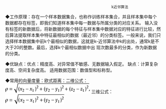                                                     k近邻算法
◆工作原理：存在一个样本数据集合，也称作训练样本集合，并且样本集中每个数据都存在标签，即我们知道样本集中每一数据与所属分类的对应关系。 输入没有标签的新数据后，将新数据的每个特征与样本集中数据对应的特征进行比较，然后算法提取样本集中特征最相似的数据（最近邻）的分类标签。一般来说，我们只选择样本数据集中前k个最相似的数据，这就是k-近邻算法中k的出处，通常k是不大于20的整数。最后，选择k个最相似数据中出
现次数最多的分类，作为新数据的分类。
        
◆优缺点：优点：精度高、对异常值不敏感、无数据输入假定。
       缺点：计算复杂度高、空间复杂度高。
       适用数据范围：数值型和标称型。
       
◆常用的向量度量：欧式距离：二维公式：![Image1](https://github.com/LeoXueyue/MachineLearningInAction.github.io/blob/master/Resources/%E6%AC%A7%E5%87%A0%E9%87%8C%E5%BE%97%E4%B8%89%E7%BB%B4%E7%A9%BA%E9%97%B4%E8%AE%A1%E7%AE%97%E5%85%AC%E5%BC%8F.png)
                        三维公式：![Image2](https://github.com/LeoXueyue/MachineLearningInAction.github.io/blob/master/Resources/%E6%AC%A7%E5%87%A0%E9%87%8C%E5%BE%97%E4%BA%8C%E7%BB%B4%E8%AE%A1%E7%AE%97%E5%85%AC%E5%BC%8F.png)
